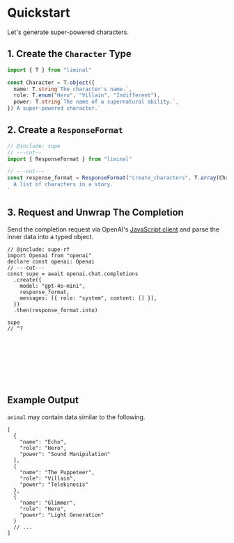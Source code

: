 # Quickstart

Let's generate super-powered characters.

## 1. Create the `Character` Type

```ts twoslash include supe
import { T } from "liminal"

const Character = T.object({
  name: T.string`The character's name.`,
  role: T.enum("Hero", "Villain", "Indifferent"),
  power: T.string`The name of a supernatural ability.`,
})`A super-powered character.`
```

## 2. Create a `ResponseFormat`

```ts twoslash include supe-rf
// @include: supe
// ---cut--
import { ResponseFormat } from "liminal"

// ---cut---
const response_format = ResponseFormat("create_characters", T.array(Character))`
  A list of characters in a story.
`
```

## 3. Request and Unwrap The Completion

Send the completion request via OpenAI's [JavaScript client](https://github.com/openai/openai-node)
and parse the inner data into a typed object.

```ts{4,7} twoslash
// @include: supe-rf
import Openai from "openai"
declare const openai: Openai
// ---cut---
const supe = await openai.chat.completions
  .create({
    model: "gpt-4o-mini",
    response_format,
    messages: [{ role: "system", content: [] }],
  })
  .then(response_format.into)

supe
// ^?
```

<br />
<br />
<br />
<br />
<br />
<br />

## Example Output

`animal` may contain data similar to the following.

```jsonc
[
  {
    "name": "Echo",
    "role": "Hero",
    "power": "Sound Manipulation"
  },
  {
    "name": "The Puppeteer",
    "role": "Villain",
    "power": "Telekinesis"
  },
  {
    "name": "Glimmer",
    "role": "Hero",
    "power": "Light Generation"
  }
  // ...
]
```
